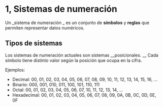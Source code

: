 # 1, Sistemas de numeración

Un  _sistema de numeración _ es un conjunto de  __símbolos__  y  __reglas__  que permiten representar datos numéricos\.

## Tipos de sistemas

Los sistemas de numeración actuales son sistemas  __posicionales\. __ Cada símbolo tiene distinto valor según la posición que ocupa en la cifra\.

Ejemplos:

- Decimal: 00, 01, 02, 03, 04, 05, 06, 07, 08, 09, 10, 11, 12, 13, 14, 15, 16, …
- Binario: 000, 001, 010, 011, 100, 101, 110, 111
- Octal: 00, 01, 02, 03, 04, 05, 06, 07, 10, 11, 12, 13, 14, ...
- Hexadecimal: 00, 01, 02, 03, 04, 05, 06, 07, 08, 09, 0A, 0B, 0C, 0D, 0E, 0F